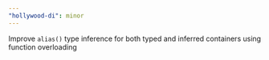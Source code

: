 ```yaml
---
"hollywood-di": minor
---
```


Improve `alias()` type inference for both typed and inferred containers using function overloading

